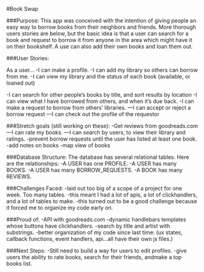 #Book Swap


###Purpose:
This app was conceived with the intention of giving people an easy way to borrow books from their neighbors and friends. More thorough users stories are below, but the basic idea is that a user can search for a book and request to borrow it from anyone in the area which might have it on their bookshelf. A use can also add their own books and loan them out.

###User Stories:

As a user...
  -I can make a profile.
  -I can add my library so others can borrow from me.
  -I can view my library and the status of each book (available, or loaned out)

  -I can search for other people’s books by title, and sort results by location
  -I can view what I have borrowed from others, and when it’s due back.
  -I can make a request to borrow from others’ libraries.
  —I can accept or reject a borrow request
  —I can check out the profile of the requestor

###Stretch goals (still working on these):
  -Get reviews from goodreads.com
  —I can rate my books.
  —I can search by users, to view their library and ratings.
  -prevent borrow requests until the user has listed at least one book.
  -add notes on books
  -map view of books


###Database Structure:
The database has several relational tables. Here are the relationships:
  -A USER has one PROFILE.
  -A USER has many BOOKS.
  -A USER has many BORROW_REQUESTS.
  -A BOOK has many REVIEWS.

###Challenges Faced:
  -laid out too big of a scope of a project for one week. Too many tables.
  -this meant I had a lot of apis, a lot of clickhandlers, and a lot of tables to make.
  -this turned out to be a good challenge because it forced me to organize my code early on.

###Proud of:
  -API with goodreads.com
  -dynamic handlebars templates whose buttons have clickhandlers.
  -search by title and artist with substrings.
  -better organization of my code since last time: (ux states, callback functions, event handlers, api...all have their own js files.)

###Next Steps:
  -Still need to build a way for users to edit profiles.
  -give users the ability to rate books, search for their friends, andmake a top books list.
